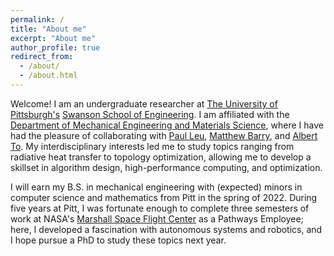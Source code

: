 ```yaml
---
permalink: /
title: "About me"
excerpt: "About me"
author_profile: true
redirect_from: 
  - /about/
  - /about.html
---
```

Welcome! I am an undergraduate researcher at [The University of Pittsburgh's](https://www.pitt.edu/) [Swanson School of Engineering](https://www.engineering.pitt.edu/).
I am affiliated with the [Department of Mechanical Engineering and Materials Science](https://www.engineering.pitt.edu/mems), where I have
had the pleasure of collaborating with [Paul Leu](http://lamp.pitt.edu/), [Matthew Barry](https://www.engineering.pitt.edu/people/faculty/matthew-barry/), 
and [Albert To](https://sites.pitt.edu/~albertto/). My interdisciplinary interests led me to study topics ranging from radiative 
heat transfer to topology optimization, allowing me to develop a skillset in algorithm design, high-performance computing, and optimization.

I will earn my B.S. in mechanical engineering with (expected) minors in computer science and mathematics from Pitt in the spring of 2022. 
During five years at Pitt, I was fortunate enough to complete three semesters of work at NASA's [Marshall Space Flight Center](https://www.nasa.gov/centers/marshall/home/index.html) as a Pathways Employee; here, I developed a 
fascination with autonomous systems and robotics, and I hope pursue a PhD to study these topics next year. 

